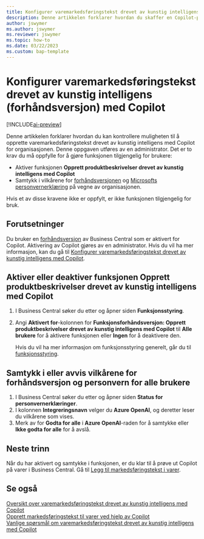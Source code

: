 ```yaml
---
title: Konfigurer varemarkedsføringstekst drevet av kunstig intelligens (forhåndsversjon) med Copilot
description: Denne artikkelen forklarer hvordan du skaffer en Copilot-prøveversjon av Business Central og aktiverer Copilot i et miljø
author: jswymer
ms.author: jswymer
ms.reviewer: jswymer
ms.topic: how-to
ms.date: 03/22/2023
ms.custom: bap-template
---
```


# <a name="configure-ai-powered-item-marketing-text-preview-with-copilot" />Konfigurer varemarkedsføringstekst drevet av kunstig intelligens (forhåndsversjon) med Copilot

[!INCLUDE[ai-preview](includes/ai-preview.md)]

Denne artikkelen forklarer hvordan du kan kontrollere muligheten til å opprette varemarkedsføringstekst drevet av kunstig intelligens med Copilot for organisasjonen. Denne oppgaven utføres av en administrator. Det er to krav du må oppfylle for å gjøre funksjonen tilgjengelig for brukere:

- Aktiver funksjonen **Opprett produktbeskrivelser drevet av kunstig intelligens med Copilot**
- Samtykk i vilkårene for [forhåndsversjonen](https://dynamics.microsoft.com/legaldocs/supp-dynamics365-preview/) og [Microsofts personvernerklæring](https://go.microsoft.com/fwlink/?LinkId=521839) på vegne av organisasjonen.

Hvis et av disse kravene ikke er oppfylt, er ikke funksjonen tilgjengelig for bruk.

## <a name="prerequisites" />Forutsetninger

Du bruker en [forhåndsversjon](ai-preview-getstarted.md) av Business Central som er aktivert for Copilot. Aktivering av Copilot gjøres av en administrator. Hvis du vil ha mer informasjon, kan du gå til [Konfigurer varemarkedsføringstekst drevet av kunstig intelligens med Copilot](enable-ai.md).

## <a name="enable-or-disable-create-ai-powered-product-descriptions-with-copilot" />Aktiver eller deaktiver funksjonen Opprett produktbeskrivelser drevet av kunstig intelligens med Copilot

1. I Business Central søker du etter og åpner siden **Funksjonsstyring**.
2. Angi **Aktivert for**-kolonnen for **Funksjonsforhåndsversjon: Opprett produktbeskrivelser drevet av kunstig intelligens med Copilot** til **Alle brukere** for å aktivere funksjonen eller **Ingen** for å deaktivere den.

   Hvis du vil ha mer informasjon om funksjonsstyring generelt, går du til [funksjonsstyring](/dynamics365/business-central/dev-itpro/administration/feature-management).

## <a name="consent-to-or-reject-preview-and-privacy-terms-and-conditions-for-all-users" />Samtykk i eller avvis vilkårene for forhåndsversjon og personvern for alle brukere

1. I Business Central søker du etter og åpner siden **Status for personvernerklæringer**.
2. I kolonnen **Integreringsnavn** velger du **Azure OpenAI**, og deretter leser du vilkårene som vises.
3. Merk av for **Godta for alle** i **Azure OpenAI**-raden for å samtykke eller **Ikke godta for alle** for å avslå.

## <a name="next-steps" />Neste trinn

Når du har aktivert og samtykke i funksjonen, er du klar til å prøve ut Copilot på varer i Business Central. Gå til [Legg til markedsføringstekst i varer](item-marketing-text.md).  

## <a name="see-also" />Se også

[Oversikt over varemarkedsføringstekst drevet av kunstig intelligens med Copilot](ai-overview.md)  
[Opprett markedsføringstekst til varer ved hjelp av Copilot](item-marketing-text.md)  
[Vanlige spørsmål om varemarkedsføringstekst drevet av kunstig intelligens med Copilot](ai-faq.md)  
